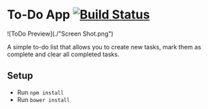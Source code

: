 # To-Do App [![Build Status](https://travis-ci.org/costassarris/todo_challenge.svg?branch=master)](https://travis-ci.org/costassarris/todo_challenge)

![ToDo Preview](./"Screen Shot.png")

A simple to-do list that allows you to create new tasks, mark them as complete and clear all completed tasks.

## Setup
* Run ```npm install```
* Run ```bower install```